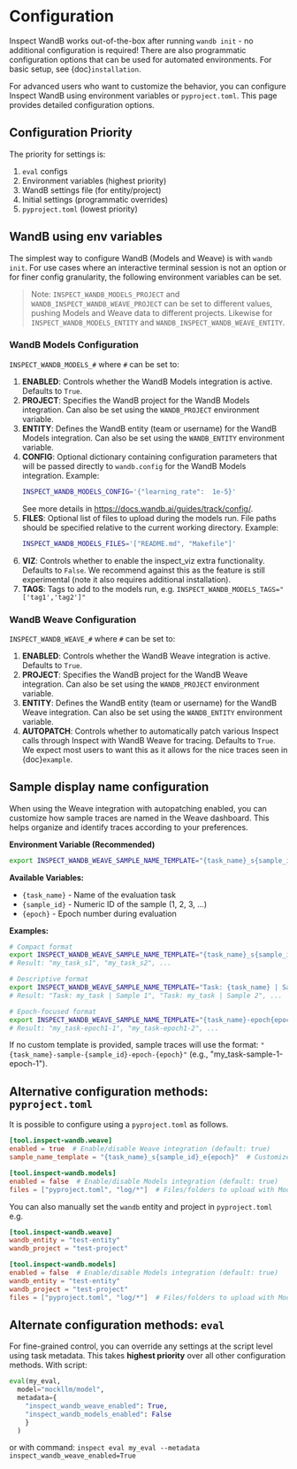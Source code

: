 # Configuration

Inspect WandB works out-of-the-box after running `wandb init` - no additional configuration is required! There are also programmatic configuration options that can be used for automated environments. For basic setup, see {doc}`installation`.

For advanced users who want to customize the behavior, you can configure Inspect WandB using environment variables or `pyproject.toml`. This page provides detailed configuration options.

## Configuration Priority

The priority for settings is:
1. `eval` configs 
2. Environment variables (highest priority)
3. WandB settings file (for entity/project)
4. Initial settings (programmatic overrides)
5. `pyproject.toml` (lowest priority)


## WandB using env variables
The simplest way to configure WandB (Models and Weave) is with `wandb init`. For use cases where an interactive terminal session is not an option or for finer config granularity, the following environment variables can be set. 
> Note: `INSPECT_WANDB_MODELS_PROJECT` and `WANDB_INSPECT_WANDB_WEAVE_PROJECT` can be set to different values, pushing Models and Weave data to different projects. Likewise for `INSPECT_WANDB_MODELS_ENTITY` and `WANDB_INSPECT_WANDB_WEAVE_ENTITY`.

### WandB Models Configuration

`INSPECT_WANDB_MODELS_#` where `#` can be set to:

1. **ENABLED**: Controls whether the WandB Models integration is active. Defaults to `True`.
2. **PROJECT**: Specifies the WandB project for the WandB Models integration. Can also be set using the `WANDB_PROJECT` environment variable.
3. **ENTITY**: Defines the WandB entity (team or username) for the WandB Models integration. Can also be set using the `WANDB_ENTITY` environment variable.
4. **CONFIG**: Optional dictionary containing configuration parameters that will be passed directly to `wandb.config` for the WandB Models integration. Example: 
   ```bash
   INSPECT_WANDB_MODELS_CONFIG='{"learning_rate":  1e-5}'
   ```
   See more details in https://docs.wandb.ai/guides/track/config/.
5. **FILES**: Optional list of files to upload during the models run. File paths should be specified relative to the current working directory. Example: 
   ```bash
   INSPECT_WANDB_MODELS_FILES='["README.md", "Makefile"]'
   ```
6. **VIZ**: Controls whether to enable the inspect_viz extra functionality. Defaults to `False`. We recommend against this as the feature is still experimental (note it also requires additional installation). 
7. **TAGS**: Tags to add to the models run, e.g. `INSPECT_WANDB_MODELS_TAGS="['tag1','tag2']"`


### WandB Weave Configuration

`INSPECT_WANDB_WEAVE_#` where `#` can be set to:

1. **ENABLED**: Controls whether the WandB Weave integration is active. Defaults to `True`.
2. **PROJECT**: Specifies the WandB project for the WandB Weave integration. Can also be set using the `WANDB_PROJECT` environment variable.
3. **ENTITY**: Defines the WandB entity (team or username) for the WandB Weave integration. Can also be set using the `WANDB_ENTITY` environment variable.
4. **AUTOPATCH**: Controls whether to automatically patch various Inspect calls through Inspect with WandB Weave for tracing. Defaults to `True`. We expect most users to want this as it allows for the nice traces seen in {doc}`example`. 

## Sample display name configuration

When using the Weave integration with autopatching enabled, you can customize how sample traces are named in the Weave dashboard. This helps organize and identify traces according to your preferences.

**Environment Variable (Recommended)**
```bash
export INSPECT_WANDB_WEAVE_SAMPLE_NAME_TEMPLATE="{task_name}_s{sample_id}_e{epoch}"
```

**Available Variables:**
- `{task_name}` - Name of the evaluation task
- `{sample_id}` - Numeric ID of the sample (1, 2, 3, ...)
- `{epoch}` - Epoch number during evaluation

**Examples:**
```bash
# Compact format
export INSPECT_WANDB_WEAVE_SAMPLE_NAME_TEMPLATE="{task_name}_s{sample_id}"
# Result: "my_task_s1", "my_task_s2", ...

# Descriptive format
export INSPECT_WANDB_WEAVE_SAMPLE_NAME_TEMPLATE="Task: {task_name} | Sample {sample_id}"
# Result: "Task: my_task | Sample 1", "Task: my_task | Sample 2", ...

# Epoch-focused format
export INSPECT_WANDB_WEAVE_SAMPLE_NAME_TEMPLATE="{task_name}-epoch{epoch}-{sample_id}"
# Result: "my_task-epoch1-1", "my_task-epoch1-2", ...
```

If no custom template is provided, sample traces will use the format: `"{task_name}-sample-{sample_id}-epoch-{epoch}"` (e.g., "my_task-sample-1-epoch-1").


## Alternative configuration methods: `pyproject.toml`
It is possible to configure using a `pyproject.toml` as follows.

```toml
[tool.inspect-wandb.weave]
enabled = true  # Enable/disable Weave integration (default: true)
sample_name_template = "{task_name}_s{sample_id}_e{epoch}"  # Customize sample names in Weave traces (default: "{task_name}-sample-{sample_id}-epoch-{epoch}")

[tool.inspect-wandb.models]
enabled = false  # Enable/disable Models integration (default: true)
files = ["pyproject.toml", "log/*"]  # Files/folders to upload with Models run, path relative to your current working directory (default: none)
```

You can also manually set the `wandb` entity and project in `pyproject.toml` e.g.

```toml
[tool.inspect-wandb.weave]
wandb_entity = "test-entity"
wandb_project = "test-project"

[tool.inspect-wandb.models]
enabled = false  # Enable/disable Models integration (default: true)
wandb_entity = "test-entity"
wandb_project = "test-project"
files = ["pyproject.toml", "log/*"]  # Files/folders to upload with Models run, path relative to your current working directory (default: none)
```

## Alternate configuration methods: `eval`
For fine-grained control, you can override any settings at the script level using task metadata. This takes **highest priority** over all other configuration methods.
With script:
```python
eval(my_eval, 
  model="mockllm/model", 
  metadata={
    "inspect_wandb_weave_enabled": True, 
    "inspect_wandb_models_enabled": False
    }
  )
```
or with command:
`inspect eval my_eval --metadata inspect_wandb_weave_enabled=True`

 
